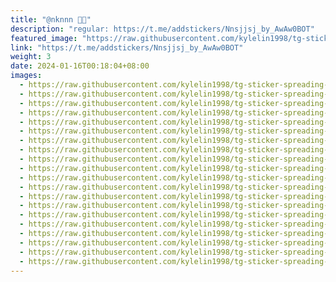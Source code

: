 ```yaml
---
title: "@nknnn 💃🏼"
description: "regular: https://t.me/addstickers/Nnsjjsj_by_AwAw0BOT"
featured_image: "https://raw.githubusercontent.com/kylelin1998/tg-sticker-spreading-worldwide-images/main/img/06614329-616a-4b30-aa01-724a3833cd09.jpg"
link: "https://t.me/addstickers/Nnsjjsj_by_AwAw0BOT"
weight: 3
date: 2024-01-16T00:18:04+08:00
images:
  - https://raw.githubusercontent.com/kylelin1998/tg-sticker-spreading-worldwide-images/main/img/06614329-616a-4b30-aa01-724a3833cd09.jpg
  - https://raw.githubusercontent.com/kylelin1998/tg-sticker-spreading-worldwide-images/main/img/431c8cab-691d-4eec-8c47-ab29ea5cd50b.jpg
  - https://raw.githubusercontent.com/kylelin1998/tg-sticker-spreading-worldwide-images/main/img/0bd2b929-7265-4b23-b3b7-897d4dc5d909.jpg
  - https://raw.githubusercontent.com/kylelin1998/tg-sticker-spreading-worldwide-images/main/img/e4f62a75-282e-4824-90fe-a7262e673eaf.jpg
  - https://raw.githubusercontent.com/kylelin1998/tg-sticker-spreading-worldwide-images/main/img/6abedad9-cd21-44cb-b2ec-75849b444531.jpg
  - https://raw.githubusercontent.com/kylelin1998/tg-sticker-spreading-worldwide-images/main/img/122ac436-7529-4e96-9379-c427d3b695dd.jpg
  - https://raw.githubusercontent.com/kylelin1998/tg-sticker-spreading-worldwide-images/main/img/fb396227-c35b-4ab4-aa41-93c4e4b670c3.jpg
  - https://raw.githubusercontent.com/kylelin1998/tg-sticker-spreading-worldwide-images/main/img/9ced6f41-0b89-4f40-9e4e-ff907594626e.jpg
  - https://raw.githubusercontent.com/kylelin1998/tg-sticker-spreading-worldwide-images/main/img/f3d98651-0752-464e-bf7b-2f31b441fe3c.jpg
  - https://raw.githubusercontent.com/kylelin1998/tg-sticker-spreading-worldwide-images/main/img/68194706-3906-4d77-bc5f-57f6724d9b9a.jpg
  - https://raw.githubusercontent.com/kylelin1998/tg-sticker-spreading-worldwide-images/main/img/ebcba9d4-58e3-4369-bd5e-1401707abf96.jpg
  - https://raw.githubusercontent.com/kylelin1998/tg-sticker-spreading-worldwide-images/main/img/499bc9e2-aa24-4e92-8508-319a0457987f.jpg
  - https://raw.githubusercontent.com/kylelin1998/tg-sticker-spreading-worldwide-images/main/img/b64259b0-60fb-4be5-a623-32478456b1f3.jpg
  - https://raw.githubusercontent.com/kylelin1998/tg-sticker-spreading-worldwide-images/main/img/53b9c9b4-c5c6-4394-a3df-15a1cf5c8df4.jpg
  - https://raw.githubusercontent.com/kylelin1998/tg-sticker-spreading-worldwide-images/main/img/bf1a3c9b-ef84-4340-8c32-43c67ce8f8df.jpg
  - https://raw.githubusercontent.com/kylelin1998/tg-sticker-spreading-worldwide-images/main/img/bbb81651-850a-4cd6-bd73-c41e3ef93d5e.jpg
  - https://raw.githubusercontent.com/kylelin1998/tg-sticker-spreading-worldwide-images/main/img/a0cc3abb-5f06-4bb8-8667-93cba6623e93.jpg
  - https://raw.githubusercontent.com/kylelin1998/tg-sticker-spreading-worldwide-images/main/img/ac27a1ff-f80d-44d7-bd0b-9e24567ff63d.jpg
  - https://raw.githubusercontent.com/kylelin1998/tg-sticker-spreading-worldwide-images/main/img/5e8ac4de-0fa9-4c16-892a-b73031192335.jpg
  - https://raw.githubusercontent.com/kylelin1998/tg-sticker-spreading-worldwide-images/main/img/aae4429a-da59-46d3-bb4b-5b545abc66e2.jpg
---
```

